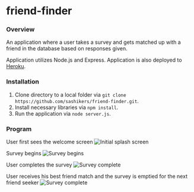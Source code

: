 # friend-finder

### Overview
An application where a user takes a survey and gets matched up with a friend in the database based on responses given. 

Application utilizes Node.js and Express.
Application is also deployed to [Heroku](https://friend-finder-20171023.herokuapp.com/). 

### Installation 
1. Clone directory to a local folder via `git clone https://github.com/sashikers/friend-finder.git`. 
2. Install necessary libraries via `npm install`. 
3. Run the application via `node server.js`. 

### Program 
User first sees the welcome screen
![Initial splash screen](public/images/intro.png)

Survey begins
![Survey begins](public/images/survey_start.png)

User completes the survey
![Survey complete](public/images/survey_complete.png)

User receives his best friend match and the survey is emptied for the next friend seeker
![Survey complete](public/images/survey_result.png)